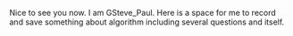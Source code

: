 Nice to see you now.
I am GSteve_Paul.
Here is a space for me to record and save something about algorithm including several questions and itself.
